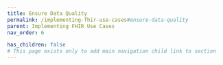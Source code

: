 ```yaml
---
title: Ensure Data Quality
permalink: /implementing-fhir-use-cases#ensure-data-quality
parent: Implementing FHIR Use Cases
nav_order: 6

has_children: false
# This page exists only to add main navigation child link to section
---
```

